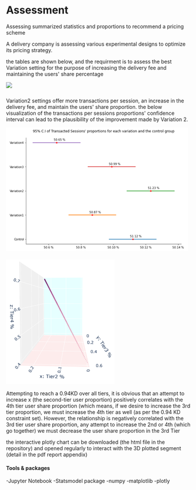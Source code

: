 # Assessment
Assessing summarized statistics and proportions to recommend a pricing scheme 



A delivery company is assessing various experimental designs to optimize its pricing strategy. 

the tables are shown below, and the requirment is to assess the best Variation setting for the purpose of increasing the delivery fee and maintaining the users' share percentage

![](https://github.com/SAB4891/Assessment-/blob/e38a41739bad67a7e74405bf200e9f0b003e9e80/tables.png)

#####
Variation2 settings offer more transactions per session, an increase in the delivery fee, and maintain the users' share proportion. the below visualization of the transactions per sessions proportions' confidence interval can lead to the plausibility of the improvement made by Variation 2. 

![](https://github.com/SAB4891/Assessment/blob/82438ce2d8bf148f862b079ce63e7720045a877b/confidence_intervals.png)



####

![](https://github.com/SAB4891/Assessment/blob/main/TiersPropr.png)

Attempting to reach a 0.94KD over all tiers, it is obvious that an attempt to increase x (the second-tier user proportion) positively correlates with the 4th tier user share proportion (which means, if we desire to increase the 3rd tier proportion, we must increase the 4th tier as well (as per the 0.94 KD constraint set). However, the relationship is negatively correlated with the 3rd tier user share proportion, any attempt to increase the 2nd or 4th (which go together) we must decrease the user share proportion in the 3rd Tier


the interactive plotly chart can be downloaded (the html file in the repository) and opened regularly to interact with the 3D plotted segment (detail in the pdf report appendix)  




#### Tools & packages 

-Jupyter Notebook
-Statsmodel package
-numpy
-matplotlib
-plotly
